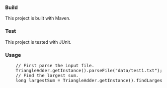 ### Build

This project is built with Maven.

### Test

This project is tested with JUnit.

### Usage

<pre>
	// First parse the input file.
	TriangleAdder.getInstance().parseFile("data/test1.txt");
	// Find the largest sum.
    long largestSum = TriangleAdder.getInstance().findLargestSum();
</pre>